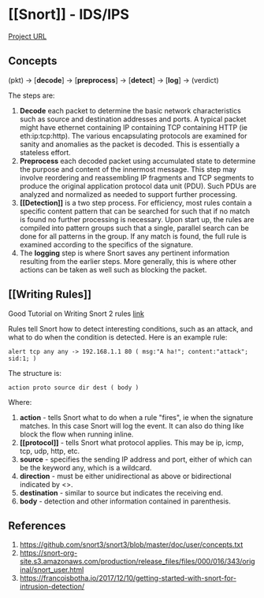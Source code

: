 # [[Snort]] - IDS/IPS

[Project URL](https://github.com/snort3/snort3/blob/master/doc/user/concepts.txt)

## Concepts

(pkt) -> \[**decode**\] -> \[**preprocess**\] -> \[**detect**\] -> \[**log**\] -> (verdict)

The steps are:

1.  **Decode** each packet to determine the basic network characteristics such as source and destination addresses and ports. A typical packet might have ethernet containing IP containing TCP containing HTTP (ie eth:ip:tcp:http). The various encapsulating protocols are examined for sanity and anomalies as the packet is decoded. This is essentially a stateless effort.
2.  **Preprocess** each decoded packet using accumulated state to determine the purpose and content of the innermost message. This step may involve reordering and reassembling IP fragments and TCP segments to produce the original application protocol data unit (PDU). Such PDUs are analyzed and normalized as needed to support further processing.
3.  **[[Detection]]** is a two step process. For efficiency, most rules contain a specific content pattern that can be searched for such that if no match is found no further processing is necessary. Upon start up, the rules are compiled into pattern groups such that a single, parallel search can be done for all patterns in the group. If any match is found, the full rule is examined according to the specifics of the signature.
4.  The **logging** step is where Snort saves any pertinent information resulting from the earlier steps. More generally, this is where other actions can be taken as well such as blocking the packet.


## [[Writing Rules]]

Good Tutorial on Writing Snort 2 rules [link](https://paginas.fe.up.pt/~mgi98020/pgr/writing_snort_rules.htm#rule_header)

Rules tell Snort how to detect interesting conditions, such as an attack, and what to do when the condition is detected. Here is an example rule:

```
alert tcp any any -> 192.168.1.1 80 ( msg:"A ha!"; content:"attack"; sid:1; )
```

The structure is:

```
action proto source dir dest ( body )
```

Where:

1. **action** - tells Snort what to do when a rule "fires", ie when the signature matches. In this case Snort will log the event. It can also do thing like block the flow when running inline.
2. **[[protocol]]** - tells Snort what protocol applies. This may be ip, icmp, tcp, udp, http, etc.
3. **source** - specifies the sending IP address and port, either of which can be the keyword any, which is a wildcard.
4. **direction** - must be either unidirectional as above or bidirectional indicated by <>.
5. **destination** - similar to source but indicates the receiving end.
6. **body** - detection and other information contained in parenthesis.

## References

1. https://github.com/snort3/snort3/blob/master/doc/user/concepts.txt
2. https://snort-org-site.s3.amazonaws.com/production/release_files/files/000/016/343/original/snort_user.html
3. https://francoisbotha.io/2017/12/10/getting-started-with-snort-for-intrusion-detection/
